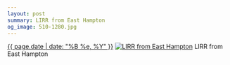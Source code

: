 ```yaml
---
layout: post
summary: LIRR from East Hampton
og_image: 510-1280.jpg
---
```


<p>
  <time><a href="/510">{{ page.date | date: "%B %e, %Y" }}</a></time>
  <a href="/510"><img src="{{ site.assets_url }}/510-640.jpg" srcset="{{ site.assets_url }}/510-1280.jpg 1280w, {{ site.assets_url }}/510-960.jpg 960w, {{ site.assets_url }}/510-640.jpg 640w, {{ site.assets_url }}/510-320.jpg 320w" sizes="(min-width: 700px) 50vw, calc(100vw - 2rem)" alt="LIRR from East Hampton" /></a>
  <span>LIRR from East Hampton</span>
</p>
